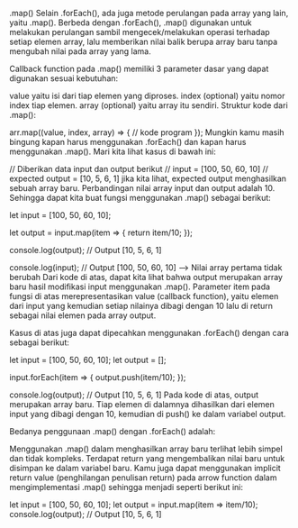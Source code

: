 .map()
Selain .forEach(), ada juga metode perulangan pada array yang lain, yaitu .map(). Berbeda dengan .forEach(), .map() digunakan untuk melakukan perulangan sambil mengecek/melakukan operasi terhadap setiap elemen array, lalu memberikan nilai balik berupa array baru tanpa mengubah nilai pada array yang lama.

Callback function pada .map() memiliki 3 parameter dasar yang dapat digunakan sesuai kebutuhan:

value yaitu isi dari tiap elemen yang diproses.
index (optional) yaitu nomor index tiap elemen.
array (optional) yaitu array itu sendiri.
Struktur kode dari .map():

arr.map((value, index, array) => {
  // kode program
});
Mungkin kamu masih bingung kapan harus menggunakan .forEach() dan kapan harus menggunakan .map(). Mari kita lihat kasus di bawah ini:

// Diberikan data input dan output berikut
// input = [100, 50, 60, 10]
// expected output = [10, 5, 6, 1]
jika kita lihat, expected output menghasilkan sebuah array baru. Perbandingan nilai array input dan output adalah 10. Sehingga dapat kita buat fungsi menggunakan .map() sebagai berikut:

let input = [100, 50, 60, 10];

let output = input.map(item => {
  return item/10;
});

console.log(output);
// Output [10, 5, 6, 1]

console.log(input);
// Output [100, 50, 60, 10] --> Nilai array pertama tidak berubah
Dari kode di atas, dapat kita lihat bahwa output merupakan array baru hasil modifikasi input menggunakan .map(). Parameter item pada fungsi di atas merepresentasikan value (callback function), yaitu elemen dari input yang kemudian setiap nilainya dibagi dengan 10 lalu di return sebagai nilai elemen pada array output.

Kasus di atas juga dapat dipecahkan menggunakan .forEach() dengan cara sebagai berikut:

let input = [100, 50, 60, 10];
let output = [];

input.forEach(item => {
  output.push(item/10);
});

console.log(output);
// Output [10, 5, 6, 1]
Pada kode di atas, output merupakan array baru. Tiap elemen di dalamnya dihasilkan dari elemen input yang dibagi dengan 10, kemudian di push() ke dalam variabel output.

Bedanya penggunaan .map() dengan .forEach() adalah:

Menggunakan .map() dalam menghasilkan array baru terlihat lebih simpel dan tidak kompleks.
Terdapat return yang mengembalikan nilai baru untuk disimpan ke dalam variabel baru.
Kamu juga dapat menggunakan implicit return value (penghilangan penulisan return) pada arrow function dalam mengimplementasi .map() sehingga menjadi seperti berikut ini:

let input = [100, 50, 60, 10];
let output = input.map(item => item/10);
console.log(output);
// Output [10, 5, 6, 1]